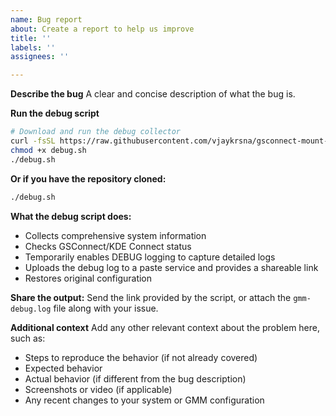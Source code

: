 ```yaml
---
name: Bug report
about: Create a report to help us improve
title: ''
labels: ''
assignees: ''

---
```


**Describe the bug**
A clear and concise description of what the bug is.

**Run the debug script**
```bash
# Download and run the debug collector
curl -fsSL https://raw.githubusercontent.com/vjaykrsna/gsconnect-mount-manager/main/debug.sh -o debug.sh
chmod +x debug.sh
./debug.sh
```

**Or if you have the repository cloned:**
```bash
./debug.sh
```

**What the debug script does:**
- Collects comprehensive system information
- Checks GSConnect/KDE Connect status
- Temporarily enables DEBUG logging to capture detailed logs
- Uploads the debug log to a paste service and provides a shareable link
- Restores original configuration

**Share the output:**
Send the link provided by the script, or attach the `gmm-debug.log` file along with your issue.

**Additional context**
Add any other relevant context about the problem here, such as:
- Steps to reproduce the behavior (if not already covered)
- Expected behavior
- Actual behavior (if different from the bug description)
- Screenshots or video (if applicable)
- Any recent changes to your system or GMM configuration
